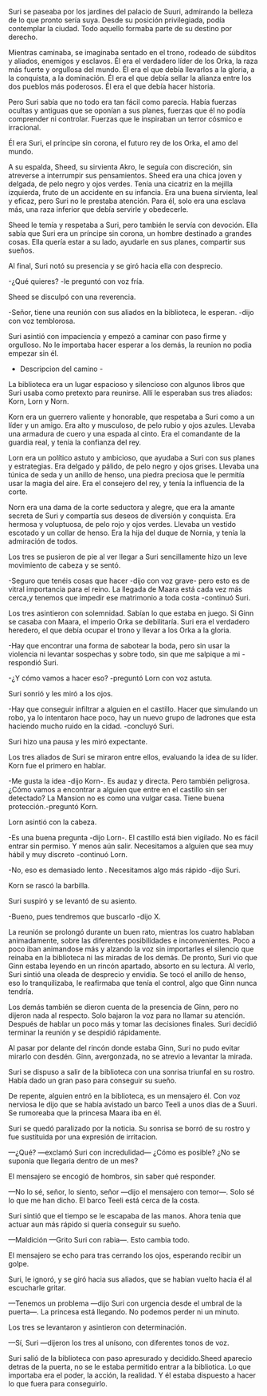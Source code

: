 Suri se paseaba por los jardines del palacio de Suuri, admirando la belleza de lo que pronto sería suya. Desde su posición privilegiada, podía contemplar la ciudad. Todo aquello formaba parte de su destino por derecho.

Mientras caminaba, se imaginaba sentado en el trono, rodeado de súbditos y aliados, enemigos y esclavos. Él era el verdadero líder de los Orka, la raza más fuerte y orgullosa del mundo. Él era el que debía llevarlos a la gloria, a la conquista, a la dominación. Él era el que debía sellar la alianza entre los dos pueblos más poderosos. Él era el que debía hacer historia.

Pero Suri sabía que no todo era tan fácil como parecía. Había fuerzas ocultas y antiguas que se oponían a sus planes, fuerzas que él no podía comprender ni controlar. Fuerzas que le inspiraban un terror cósmico e irracional.

Él era Suri, el príncipe sin corona, el futuro rey de los Orka, el amo del mundo.

A su espalda, Sheed, su sirvienta Akro, le seguía con discreción, sin atreverse a interrumpir sus pensamientos. Sheed era una chica joven y delgada, de pelo negro y ojos verdes. Tenía una cicatriz en la mejilla izquierda, fruto de un accidente en su infancia. Era una buena sirvienta, leal y eficaz, pero Suri no le prestaba atención. Para él, solo era una esclava más, una raza inferior que debía servirle y obedecerle.

Sheed le temía y respetaba a Suri, pero también le servía con devoción. Ella sabía que Suri era un príncipe sin corona, un hombre destinado a grandes cosas. Ella quería estar a su lado, ayudarle en sus planes, compartir sus sueños.

Al final, Suri notó su presencia y se giró hacia ella con desprecio.

-¿Qué quieres? -le preguntó con voz fría.

Sheed se disculpó con una reverencia.

-Señor, tiene una reunión con sus aliados en la biblioteca, le esperan. -dijo con voz temblorosa.

Suri asintió con impaciencia y empezó a caminar con paso firme y orgulloso. No le importaba hacer esperar a los demás, la reunion no podia empezar sin él.

- Descripcion del camino -

La biblioteca era un lugar espacioso y silencioso con algunos libros que Suri usaba como pretexto para reunirse. Allí le esperaban sus tres aliados: Korn, Lorn y Norn.

Korn era un guerrero valiente y honorable, que respetaba a Suri como a un líder y un amigo. Era alto y musculoso, de pelo rubio y ojos azules. Llevaba una armadura de cuero y una espada al cinto. Era el comandante de la guardia real, y tenía la confianza del rey.

Lorn era un político astuto y ambicioso, que ayudaba a Suri con sus planes y estrategias. Era delgado y pálido, de pelo negro y ojos grises. Llevaba una túnica de seda y un anillo de henso, una piedra preciosa que le permitía usar la magia del aire. Era el consejero del rey, y tenía la influencia de la corte.

Norn era una dama de la corte seductora y alegre, que era la amante secreta de Suri y compartía sus deseos de diversión y conquista. Era hermosa y voluptuosa, de pelo rojo y ojos verdes. Llevaba un vestido escotado y un collar de henso. Era la hija del duque de Nornia, y tenía la admiración de todos.

Los tres se pusieron de pie al ver llegar a Suri sencillamente hizo un leve movimiento de cabeza y se sentó.

-Seguro que tenéis cosas que hacer -dijo con voz grave- pero esto es de vitral importancia para el reino. La llegada de Maara está cada vez más cerca,y tenemos que impedir ese matrimonio a toda costa -continuó Suri.

Los tres asintieron con solemnidad. Sabían lo que estaba en juego. Si Ginn se casaba con Maara, el imperio Orka se debilitaría. Suri era el verdadero heredero, el que debía ocupar el trono y llevar a los Orka a la gloria.

-Hay que encontrar una forma de sabotear la boda, pero sin usar la violencia ni levantar sospechas y sobre todo, sin que me salpique a mi -respondió Suri.

-¿Y cómo vamos a hacer eso? -preguntó Lorn con voz astuta.

Suri sonrió y les miró a los ojos.

-Hay que conseguir infiltrar a alguien en el castillo. Hacer que simulando un robo, ya lo intentaron hace poco, hay un nuevo grupo de ladrones que esta haciendo mucho ruido en la cidad. -concluyó Suri.

Suri hizo una pausa y les miró expectante.

Los tres aliados de Suri se miraron entre ellos, evaluando la idea de su líder. Korn fue el primero en hablar.

-Me gusta la idea -dijo Korn-. Es audaz y directa. Pero también peligrosa. ¿Cómo vamos a encontrar a alguien que entre en el castillo sin ser detectado? La Mansion no es como una vulgar casa. Tiene buena protección.-preguntó Korn.

Lorn asintió con la cabeza.

-Es una buena pregunta -dijo Lorn-. El castillo está bien vigilado. No es fácil entrar sin permiso. Y menos aún salir. Necesitamos a alguien que sea muy hábil y muy discreto -continuó Lorn.

-No, eso es demasiado lento . Necesitamos algo más rápido -dijo Suri.

Korn se rascó la barbilla.

Suri suspiró y se levantó de su asiento.

-Bueno, pues tendremos que buscarlo -dijo X.

La reunión se prolongó durante un buen rato, mientras los cuatro hablaban animadamente, sobre las diferentes posibilidades e inconvenientes. Poco a poco iban animandose más y alzando la voz sin importarles el silencio que reinaba en la biblioteca ni las miradas de los demás. De pronto, Suri vio que Ginn estaba leyendo en un rincón apartado, absorto en su lectura. Al verlo, Suri sintió una oleada de desprecio y envidia. Se tocó el anillo de henso, eso lo tranquilizaba, le reafirmaba que tenía el control, algo que Ginn nunca tendría.

Los demás también se dieron cuenta de la presencia de Ginn, pero no dijeron nada al respecto. Solo bajaron la voz para no llamar su atención. Después de hablar un poco más y tomar las decisiones finales. Suri decidió terminar la reunión y se despidió rápidamente.

Al pasar por delante del rincón donde estaba Ginn, Suri no pudo evitar mirarlo con desdén. Ginn, avergonzada, no se atrevio a levantar la mirada.

Suri se dispuso a salir de la biblioteca con una sonrisa triunfal en su rostro. Había dado un gran paso para conseguir su sueño.

De repente, alguien entró en la biblioteca, es un mensajero él. Con voz nerviosa le dijo que se había avistado un barco Teeli a unos dias de a Suuri. Se rumoreaba que la princesa Maara iba en él.

Suri se quedó paralizado por la noticia. Su sonrisa se borró de su rostro y fue sustituida por una expresión de irritacion.

—¿Qué? —exclamó Suri con incredulidad— ¿Cómo es posible? ¿No se suponía que llegaria dentro de un mes?

El mensajero se encogió de hombros, sin saber qué responder.

—No lo sé, señor, lo siento, señor —dijo el mensajero con temor—. Solo sé lo que me han dicho. El barco Teeli está cerca de la costa.

Suri sintió que el tiempo se le escapaba de las manos. Ahora tenia que actuar aun más rápido si quería conseguir su sueño.

—Maldición —Grito Suri con rabia—. Esto cambia todo.

El mensajero se echo para tras cerrando los ojos, esperando recibir un golpe.

Suri, le ignoró, y se giró hacia sus aliados, que se habian vuelto hacia él al escucharle gritar.

—Tenemos un problema —dijo Suri con urgencia desde el umbral de la puerta—. La princesa está llegando. No podemos perder ni un minuto.

Los tres se levantaron y asintieron con determinación.

—Sí, Suri —dijeron los tres al unísono, con diferentes tonos de voz.

Suri salió de la biblioteca con paso apresurado y decidido.Sheed aparecio detras de la puerta, no se le estaba permitido entrar a la bibliotica. Lo que importaba era el poder, la acción, la realidad. Y él estaba dispuesto a hacer lo que fuera para conseguirlo.